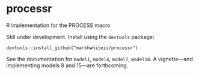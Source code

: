 # processr
R implementation for the PROCESS macro

Still under development. Install using the `devtools` package:

`devtools::install_github("markhwhiteii/processr")`

See the documentation for `model1`, `model4`, `model7`, `model14`. A vignette—and implementing models 8 and 15—are forthcoming.
